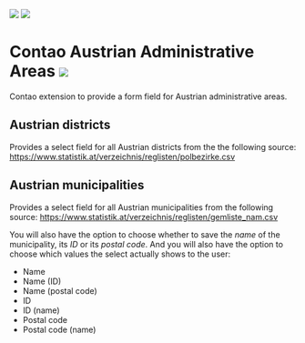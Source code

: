[![](https://img.shields.io/packagist/v/inspiredminds/contao-austrian-administrative-areas.svg)](https://packagist.org/packages/inspiredminds/contao-austrian-administrative-areas)
[![](https://img.shields.io/packagist/dt/inspiredminds/contao-austrian-administrative-areas.svg)](https://packagist.org/packages/inspiredminds/contao-austrian-administrative-areas)

# Contao Austrian Administrative Areas ![](https://emojipedia-us.s3.dualstack.us-west-1.amazonaws.com/thumbs/120/whatsapp/186/flag-for-austria_1f1e6-1f1f9.png)

Contao extension to provide a form field for Austrian administrative areas.

## Austrian districts

Provides a select field for all Austrian districts from the the following source: https://www.statistik.at/verzeichnis/reglisten/polbezirke.csv

## Austrian municipalities

Provides a select field for all Austrian municipalities from the following source: https://www.statistik.at/verzeichnis/reglisten/gemliste_nam.csv

You will also have the option to choose whether to save the _name_ of the municipality, its _ID_ or its _postal code_. And you will also have the option to choose which values the select actually shows to the user:

* Name
* Name (ID)
* Name (postal code)
* ID
* ID (name)
* Postal code
* Postal code (name)
